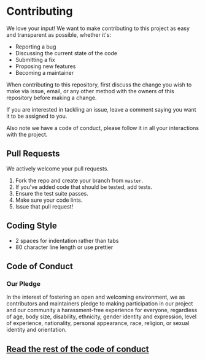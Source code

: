 # Contributing

We love your input! We want to make contributing to this project as easy and transparent as possible, whether it's:

- Reporting a bug
- Discussing the current state of the code
- Submitting a fix
- Proposing new features
- Becoming a maintainer

When contributing to this repository, first discuss the change you wish to make via issue, email, or any other method with the owners of this repository before making a change.

If you are interested in tackling an issue, leave a comment saying you want it to be assigned to you.

Also note we have a code of conduct, please follow it in all your interactions with the project.

## Pull Requests

We actively welcome your pull requests.

1. Fork the repo and create your branch from `master`.
2. If you've added code that should be tested, add tests.
3. Ensure the test suite passes.
4. Make sure your code lints.
5. Issue that pull request!

## Coding Style

- 2 spaces for indentation rather than tabs
- 80 character line length or use prettier

## Code of Conduct

### Our Pledge

In the interest of fostering an open and welcoming environment, we as
contributors and maintainers pledge to making participation in our project and
our community a harassment-free experience for everyone, regardless of age, body
size, disability, ethnicity, gender identity and expression, level of experience,
nationality, personal appearance, race, religion, or sexual identity and
orientation.

## [Read the rest of the code of conduct](https://github.com/1qk1/productivity-platform/blob/development/CODE_OF_CONDUCT.md)
